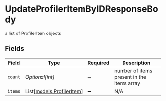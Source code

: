 # UpdateProfilerItemByIDResponseBody

a list of ProfilerItem objects


## Fields

| Field                                                  | Type                                                   | Required                                               | Description                                            |
| ------------------------------------------------------ | ------------------------------------------------------ | ------------------------------------------------------ | ------------------------------------------------------ |
| `count`                                                | *Optional[int]*                                        | :heavy_minus_sign:                                     | number of items present in the items array             |
| `items`                                                | List[[models.ProfilerItem](../models/profileritem.md)] | :heavy_minus_sign:                                     | N/A                                                    |